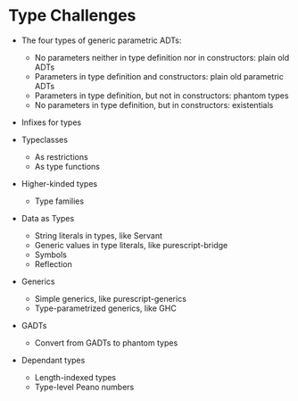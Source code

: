# Type Challenges

* The four types of generic parametric ADTs:
  * No parameters neither in type definition nor in constructors: plain old ADTs
  * Parameters in type definition and constructors: plain old parametric ADTs
  * Parameters in type definition, but not in constructors: phantom types
  * No parameters in type definition, but in constructors: existentials

* Infixes for types

* Typeclasses
  * As restrictions
  * As type functions

* Higher-kinded types
  * Type families

* Data as Types
  * String literals in types, like Servant
  * Generic values in type literals, like purescript-bridge
  * Symbols
  * Reflection

* Generics
  * Simple generics, like purescript-generics
  * Type-parametrized generics, like GHC

* GADTs
  * Convert from GADTs to phantom types

* Dependant types
  * Length-indexed types
  * Type-level Peano numbers

